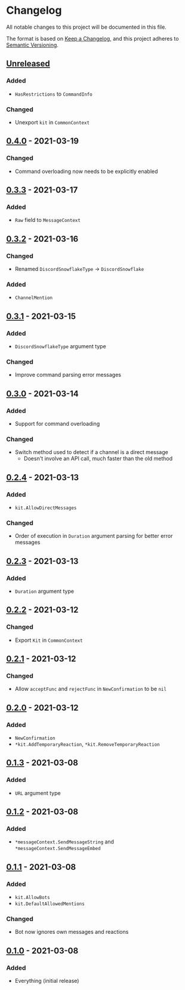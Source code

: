 # Changelog
All notable changes to this project will be documented in this file.

The format is based on [Keep a Changelog](https://keepachangelog.com/en/1.0.0/), and this project adheres to [Semantic Versioning](https://semver.org/spec/v2.0.0.html).

## [Unreleased]
### Added
* `HasRestrictions` to `CommandInfo`
### Changed
* Unexport `kit` in `CommonContext`

## [0.4.0] - 2021-03-19
### Changed
* Command overloading now needs to be explicitly enabled

## [0.3.3] - 2021-03-17
### Added
* `Raw` field to `MessageContext`

## [0.3.2] - 2021-03-16
### Changed
* Renamed `DiscordSnowflakeType` -> `DiscordSnowflake`
### Added
* `ChannelMention`

## [0.3.1] - 2021-03-15 
### Added
* `DiscordSnowflakeType` argument type
### Changed
* Improve command parsing error messages 

## [0.3.0] - 2021-03-14
### Added
* Support for command overloading
### Changed
* Switch method used to detect if a channel is a direct message
  * Doesn't involve an API call, much faster than the old method 

## [0.2.4] - 2021-03-13
### Added
* `kit.AllowDirectMessages`
### Changed
* Order of execution in `Duration` argument parsing for better error messages

## [0.2.3] - 2021-03-13
### Added
* `Duration` argument type

## [0.2.2] - 2021-03-12
### Changed
* Export `Kit` in `CommonContext`

## [0.2.1] - 2021-03-12
### Changed
* Allow `acceptFunc` and `rejectFunc` in `NewConfirmation` to be `nil` 

## [0.2.0] - 2021-03-12
### Added
* `NewConfirmation`
* `*kit.AddTemporaryReaction`, `*kit.RemoveTemporaryReaction`

## [0.1.3] - 2021-03-08
### Added
* `URL` argument type

## [0.1.2] - 2021-03-08
### Added
* `*messageContext.SendMessageString` and `*messageContext.SendMessageEmbed`

## [0.1.1] - 2021-03-08
### Added
* `kit.AllowBots`
* `kit.DefaultAllowedMentions`
### Changed
* Bot now ignores own messages and reactions

## [0.1.0] - 2021-03-08
### Added
* Everything (initial release)

[Unreleased]: https://github.com/codemicro/dgo-toolkit/compare/v0.4.0...HEAD
[0.4.0]: https://github.com/codemicro/dgo-toolkit/compare/v0.3.3...v0.4.0
[0.3.3]: https://github.com/codemicro/dgo-toolkit/compare/v0.3.2...v0.3.3
[0.3.2]: https://github.com/codemicro/dgo-toolkit/compare/v0.3.1...v0.3.2
[0.3.1]: https://github.com/codemicro/dgo-toolkit/compare/v0.3.0...v0.3.1
[0.3.0]: https://github.com/codemicro/dgo-toolkit/compare/v0.2.4...v0.3.0
[0.2.4]: https://github.com/codemicro/dgo-toolkit/compare/v0.2.3...v0.2.4
[0.2.3]: https://github.com/codemicro/dgo-toolkit/compare/v0.2.2...v0.2.3
[0.2.2]: https://github.com/codemicro/dgo-toolkit/compare/v0.2.1...v0.2.2
[0.2.1]: https://github.com/codemicro/dgo-toolkit/compare/v0.2.0...v0.2.1
[0.2.0]: https://github.com/codemicro/dgo-toolkit/compare/v0.1.3...v0.2.0
[0.1.3]: https://github.com/codemicro/dgo-toolkit/compare/v0.1.2...v0.1.3
[0.1.2]: https://github.com/codemicro/dgo-toolkit/compare/v0.1.1...v0.1.2
[0.1.1]: https://github.com/codemicro/dgo-toolkit/compare/v0.1.0...v0.1.1
[0.1.0]: https://github.com/codemicro/dgo-toolkit/releases/tag/v0.1.0
